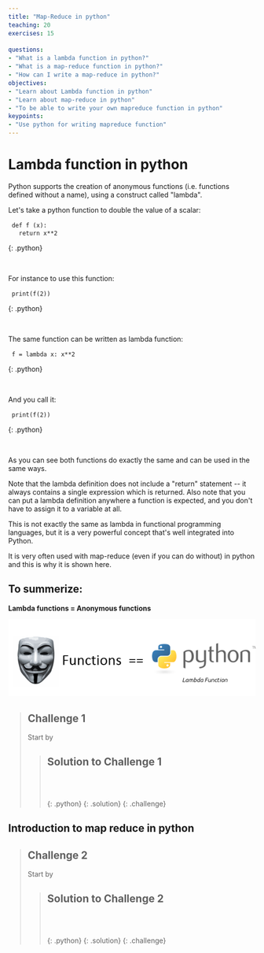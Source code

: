 ```yaml
---
title: "Map-Reduce in python"
teaching: 20
exercises: 15

questions:
- "What is a lambda function in python?"
- "What is a map-reduce function in python?"
- "How can I write a map-reduce in python?"
objectives:
- "Learn about Lambda function in python"
- "Learn about map-reduce in python"
- "To be able to write your own mapreduce function in python"
keypoints:
- "Use python for writing mapreduce function"
---
```


# Lambda function in python


Python supports the creation of anonymous functions (i.e. functions defined without a name), using a construct called "lambda". 

Let's take a python function to double the value of a scalar:


~~~
 def f (x): 
   return x**2
~~~
{: .python}

&nbsp;

For instance to use this function:

~~~
 print(f(2))
~~~
{: .python}

&nbsp;

The same function can be written as lambda function:

~~~
 f = lambda x: x**2
~~~
{: .python}

&nbsp;

And you call it:

~~~
 print(f(2))
~~~
{: .python}

&nbsp;

As you can see both functions do exactly the same and can be used in the same ways. 

Note that the lambda definition does not include a "return" statement -- it always contains a single expression 
which is returned. Also note that you can put a lambda definition anywhere a function is expected, 
and you don't have to assign it to a variable at all.

This is not exactly the same as lambda in functional programming languages, but it is a very powerful concept that's well integrated into Python.

It is very often used with map-reduce (even if you can do without) in python and this is why it is shown here.

## To summerize:

**Lambda functions = Anonymous functions**

![LambdaFunction](img/anonymousLambda.png)

> ## Challenge 1
>
> Start by 
>
> > ## Solution to Challenge 1
> >
> > 
> > ~~~
> > 
> > 
> > 
> > ~~~
> > {: .python}
> {: .solution}
{: .challenge}


## Introduction to map reduce in python


> ## Challenge 2
>
> Start by 
>
> > ## Solution to Challenge 2
> >
> > 
> > ~~~
> > 
> > 
> > 
> > ~~~
> > {: .python}
> {: .solution}
{: .challenge}



&nbsp;
&nbsp;
&nbsp;
&nbsp;
